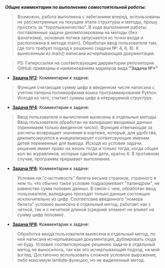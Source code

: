 ***Общие комментарии по выполнению самостоятельной работы:***
> Возможно, работа выполнена с забеганием вперед, использованы не рассмотренные на текущем этапе структуры и методы, прошу простить за "торопыжничество". В ходе выполнения работы: поставленные задачи декомпозированы на методы (без фанатизма), основная логика запускается из точки входа и расположена в методе main(). Обработан ввод пользователя там, где того требует подход к решению (задачи №: 4, 6, 8). К вынесенным из main() написана исчерпывающая документация.

> PS: Гиперссылки на соответсвующие дирректории репозитория GitHub привязаны к наименованиям маркеров вида **"Задача №*"**

- [**Задача №2**](https://github.com/AllIWantIsNotAvailable/GeekBrains_IntroductionToPython/blob/main/seminars/Sem01_InputAndOutputBranchingOperators/HomeWork/Task02.py):
Комментарии к задаче:
> Функция считающая сумму цифр в введенном числе написана с учетом патерна полиморфизма языка программирования Python. Исходя из чего, считает суммы цифр в итерируемой структуре.

- [**Задача №4**](https://github.com/AllIWantIsNotAvailable/GeekBrains_IntroductionToPython/blob/main/seminars/Sem01_InputAndOutputBranchingOperators/HomeWork/Task04.py):
Комментарии к задаче:
> Ввод пользователя и вычисления вынесены в отдельные методы. Ввод пользователя обработан на валидацию вводимых данных (принимаем только введенное число). Функция отвечающая за расчеты возвращает значения в кортеже, который, для удобства, декомпозируется и инициализирует соответсвующие именам детей переменные для вывода.
> Исходя из условия задачи, решение имеет право на жизнь тогда и только тогда, когда общее кол-во журавликов, которые сделали дети, кратно 6. В противном случае, программа прерывает выполнение. 

- [**Задача №6**](https://github.com/AllIWantIsNotAvailable/GeekBrains_IntroductionToPython/blob/main/seminars/Sem01_InputAndOutputBranchingOperators/HomeWork/Task06.py):
Комментарии к задаче:
> Условие на "счастливость" билета весьма странное, странного в нем то, что обычно такое условие подразумевает "палиндром", не равенство сумм половин данных.
> В связи с чем, обработан ввод пользователя, валидацию проходят только данные состоящие исключительно из цифр. Соответсвие введенного "номера билета" условию вынесена в отдельный метод, работает как с четной, так и с нечетной длиной (средний элемент не влияет на сумму цифр половин).

- [**Задача №8**](https://github.com/AllIWantIsNotAvailable/GeekBrains_IntroductionToPython/blob/main/seminars/Sem01_InputAndOutputBranchingOperators/HomeWork/Task08.py):
Комментарии к задаче:
> Обработка ввода пользователя вынесена в отдельный метод, по ней написана исчерпывающая документация, дублировать сюда не буду. Условие соответсвующее решению задачи в отдельный метод не выносилось, так как это исчерпывающий подход, на мой взгляд. Достаточно использовать сложное условное вырожение, либо максимум lambda-функцию, но не выделенный метод.
